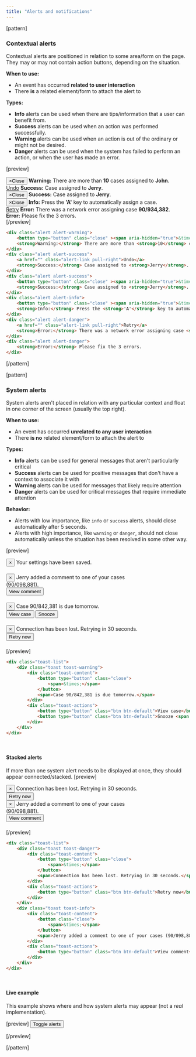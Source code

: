 ```yaml
---
title: "Alerts and notifications"
---
```


[pattern]
### Contextual alerts

Contextual alerts are positioned in relation to some area/form on the page. They may or may not contain action buttons, depending on the situation.

__When to use:__
- An event has occurred __related to user interaction__
- There __is__ a related element/form to attach the alert to

__Types:__
- __Info__ alerts can be used when there are tips/information that a user can benefit from. 
- __Success__ alerts can be used when an action was performed successfully.
- __Warning__ alerts can be used when an action is out of the ordinary or might not be desired.
- __Danger__ alerts can be used when the system has failed to perform an action, or when the user has made an error. 

[preview]
<div style="max-width: 450px;">
    <div class="alert alert-warning">
        <button type="button" class="close" ><span aria-hidden="true">&times;</span><span class="sr-only">Close</span></button>
        <strong>Warning:</strong> There are more than <strong>10</strong> cases assigned to <strong>John</strong>.
    </div>
    <div class="alert alert-success">
        <a href="" class="alert-link pull-right">Undo</a>
        <strong>Success:</strong> Case assigned to <strong>Jerry</strong>.
    </div>
    <div class="alert alert-success">
        <button type="button" class="close" ><span aria-hidden="true">&times;</span><span class="sr-only">Close</span></button>
        <strong>Success:</strong> Case assigned to <strong>Jerry</strong>.
    </div>
    <div class="alert alert-info">
        <button type="button" class="close" ><span aria-hidden="true">&times;</span><span class="sr-only">Close</span></button>
        <strong>Info:</strong> Press the <strong>'A'</strong> key to automatically assign a case.
    </div>
    <div class="alert alert-danger">
        <a href="" class="alert-link pull-right">Retry</a>
        <strong>Error:</strong> There was a network error assigning case <strong>90/934,382</strong>. 
    </div>
    <div class="alert alert-danger">
        <strong>Error:</strong> Please fix the 3 errors.
    </div>
</div>
[/preview]

```html
<div class="alert alert-warning">
    <button type="button" class="close" ><span aria-hidden="true">&times;</span><span class="sr-only">Close</span></button>
    <strong>Warning:</strong> There are more than <strong>10</strong> cases assigned to <strong>John</strong>.
</div>
<div class="alert alert-success">
    <a href="" class="alert-link pull-right">Undo</a>
    <strong>Success:</strong> Case assigned to <strong>Jerry</strong>.
</div>
<div class="alert alert-success">
    <button type="button" class="close" ><span aria-hidden="true">&times;</span><span class="sr-only">Close</span></button>
    <strong>Success:</strong> Case assigned to <strong>Jerry</strong>.
</div>
<div class="alert alert-info">
    <button type="button" class="close" ><span aria-hidden="true">&times;</span><span class="sr-only">Close</span></button>
    <strong>Info:</strong> Press the <strong>'A'</strong> key to automatically assign a case.
</div>
<div class="alert alert-danger">
    <a href="" class="alert-link pull-right">Retry</a>
    <strong>Error:</strong> There was a network error assigning case <strong>90/934,382</strong>. 
</div>
<div class="alert alert-danger">
    <strong>Error:</strong> Please fix the 3 errors.
</div>
```
[/pattern]

[pattern]
### System alerts

System alerts aren't placed in relation with any particular context and float in one corner of the screen (usually the top right).

__When to use:__
- An event has occurred __unrelated to any user interaction__
- There __is no__ related element/form to attach the alert to

__Types:__
- __Info__ alerts can be used for general messages that aren't particularly critical
- __Success__ alerts can be used for positive messages that don't have a context to associate it with
- __Warning__ alerts can be used for messages that likely require attention
- __Danger__ alerts can be used for critical messages that require immediate attention

__Behavior:__
- Alerts with low importance, like `info` or `success` alerts, should close automatically after 5 seconds.
- Alerts with high importance, like `warning` or `danger`, should not close automatically unless the situation has been resolved in some other way.

[preview]
<div style="max-width: 400px; margin-bottom: 20px;">
    <div class="toast-list">
        <div class="toast toast-success">
            <div class="toast-content">
                <button class="close">
                    <span>&times;</span>
                </button>
                <span>Your settings have been saved.</span>
            </div>
        </div>
    </div>
</div>

<div style="max-width: 400px; margin-bottom: 20px;">
    <div class="toast-list">
        <div class="toast toast-info">
            <div class="toast-content">
                <button class="close">
                    <span>&times;</span>
                </button>
                <span>Jerry added a comment to one of your cases (90/098,881).</span>
            </div>
            <div class="toast-actions">
                <button type="button" class="btn btn-default">View comment</button> 
            </div>
        </div>
    </div>
</div>
<div style="max-width: 400px; margin-bottom: 20px;">
    <div class="toast-list">
        <div class="toast toast-warning">
            <div class="toast-content">
                <button type="button" class="close">
                    <span>&times;</span>
                </button>
                <span>Case 90/842,381 is due tomorrow.</span>
            </div>
            <div class="toast-actions">
                <button type="button" class="btn btn-default">View case</button> 
                <button type="button" class="btn btn-default">Snooze <span class="caret"></span></button> 
            </div>
        </div>
    </div>
</div>
<div style="max-width: 400px; margin-bottom: 20px;">
    <div class="toast-list">
        <div class="toast toast-danger">
            <div class="toast-content">
                <button type="button" class="close">
                    <span>&times;</span>
                </button>
                <span>Connection has been lost. Retrying in 30 seconds.</span>
            </div>
            <div class="toast-actions">
                <button type="button" class="btn btn-default">Retry now</button> 
            </div>
        </div>
    </div>
</div>
[/preview]

```html
<div class="toast-list">
    <div class="toast toast-warning">
        <div class="toast-content">
            <button type="button" class="close">
                <span>&times;</span>
            </button>
            <span>Case 90/842,381 is due tomorrow.</span>
        </div>
        <div class="toast-actions">
            <button type="button" class="btn btn-default">View case</button> 
            <button type="button" class="btn btn-default">Snooze <span class="caret"></span></button> 
        </div>
    </div>
</div>
```

&nbsp;

#### Stacked alerts
If more than one system alert needs to be displayed at once, they should appear connected/stacked.
[preview]
<div style="max-width: 400px; margin-bottom: 20px;">
    <div class="toast-list">
        <div class="toast toast-danger">
            <div class="toast-content">
                <button type="button" class="close">
                    <span>&times;</span>
                </button>
                <span>Connection has been lost. Retrying in 30 seconds.</span>
            </div>
            <div class="toast-actions">
                <button type="button" class="btn btn-default">Retry now</button> 
            </div>
        </div>
        <div class="toast toast-info">
            <div class="toast-content">
                <button class="close">
                    <span>&times;</span>
                </button>
                <span>Jerry added a comment to one of your cases (90/098,881).</span>
            </div>
            <div class="toast-actions">
                <button type="button" class="btn btn-default">View comment</button> 
            </div>
        </div>
    </div>
</div> 
[/preview]

```html
<div class="toast-list">
    <div class="toast toast-danger">
        <div class="toast-content">
            <button type="button" class="close">
                <span>&times;</span>
            </button>
            <span>Connection has been lost. Retrying in 30 seconds.</span>
        </div>
        <div class="toast-actions">
            <button type="button" class="btn btn-default">Retry now</button> 
        </div>
    </div>
    <div class="toast toast-info">
        <div class="toast-content">
            <button class="close">
                <span>&times;</span>
            </button>
            <span>Jerry added a comment to one of your cases (90/098,881).</span>
        </div>
        <div class="toast-actions">
            <button type="button" class="btn btn-default">View comment</button> 
        </div>
    </div>
</div>
```

&nbsp;

#### Live example
This example shows where and how system alerts may appear <span class="text-muted">(not a <i>real</i> implementation).</span>

[preview]
<button type="button" data-toast-target="#example-toasts" class="btn btn-default show-toasts">Toggle alerts</button>
<div class="toast-list pl-closable-toasts " style="display: none; width: 400px;" id="example-toasts">
    <div class="toast toast-warning">
        <div class="toast-content">
            <button type="button" class="close">
                <span>&times;</span>
            </button>
            <span>Case 90/842,381 is due tomorrow.</span>
        </div>
        <div class="toast-actions">
            <button type="button" class="btn btn-default">View case</button> 
            <button type="button" class="btn btn-default">Snooze <span class="caret"></span></button> 
        </div>
    </div>
    <div class="toast toast-info">
        <div class="toast-content">
            <button class="close">
                <span>&times;</span>
            </button>
            <span>Jerry added a comment to one of your cases (90/098,881).</span>
        </div>
        <div class="toast-actions">
            <button type="button" class="btn btn-default">View comment</button> 
        </div>
    </div>
    <div class="toast toast-danger">
        <div class="toast-content">
            <button type="button" class="close">
                <span>&times;</span>
            </button>
            <span>Connection has been lost. Retrying in 30 seconds.</span>
        </div>
        <div class="toast-actions">
            <button type="button" class="btn btn-default">Retry now</button> 
        </div>
    </div>
</div>
[/preview]

[/pattern]
